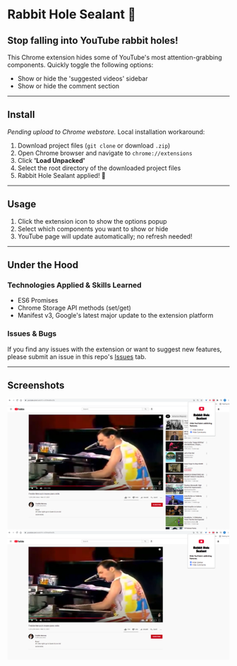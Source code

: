 # Rabbit Hole Sealant 🥕

## Stop falling into YouTube rabbit holes!

This Chrome extension hides some of YouTube's most attention-grabbing components. Quickly toggle the following options: 
- Show or hide the 'suggested videos' sidebar
- Show or hide the comment section

---

## Install
*Pending upload to Chrome webstore.*
Local installation workaround:
1. Download project files (`git clone` or download `.zip`)
2. Open Chrome browser and navigate to `chrome://extensions`
3. Click **'Load Unpacked'**
4. Select the root directory of the downloaded project files
5. Rabbit Hole Sealant applied! 🐇

---

## Usage
1. Click the extension icon to show the options popup
1. Select which components you want to show or hide
1. YouTube page will update automatically; no refresh needed!

---

## Under the Hood
### Technologies Applied & Skills Learned
* ES6 Promises
* Chrome Storage API methods (set/get)
* Manifest v3, Google's latest major update to the extension platform

### Issues & Bugs
If you find any issues with the extension or want to suggest new features, please submit an issue in this repo's [Issues](url) tab.

---

## Screenshots
![Sidebar visible](/screenshots/Screenshot_sidebar.png)
![Sidebar hidden](/screenshots/Screenshot_hidden.png)
